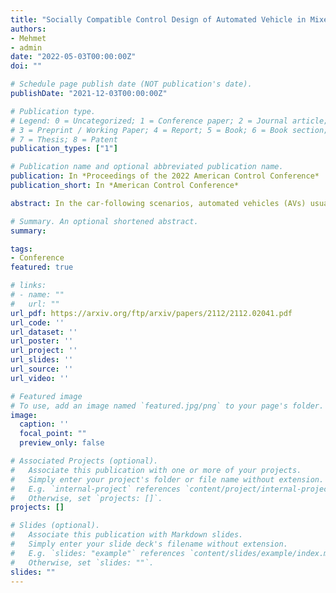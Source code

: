 ```yaml
---
title: "Socially Compatible Control Design of Automated Vehicle in Mixed Traffic"
authors:
- Mehmet
- admin
date: "2022-05-03T00:00:00Z"
doi: ""

# Schedule page publish date (NOT publication's date).
publishDate: "2021-12-03T00:00:00Z"

# Publication type.
# Legend: 0 = Uncategorized; 1 = Conference paper; 2 = Journal article;
# 3 = Preprint / Working Paper; 4 = Report; 5 = Book; 6 = Book section;
# 7 = Thesis; 8 = Patent
publication_types: ["1"]

# Publication name and optional abbreviated publication name.
publication: In *Proceedings of the 2022 American Control Conference*
publication_short: In *American Control Conference*

abstract: In the car-following scenarios, automated vehicles (AVs) usually plan motions without considering the impacts of their actions on the following human drivers. This paper aims to leverage such impacts to plan more efficient and socially desirable AV behaviors in human-AV interactions. Specifically, we introduce a socially compatible control design for the AV that benefits mixed traffic in the car-following scenarios. The proposed design enables the altruistic AV in human-AV interaction by integrating the social value orientation from psychology into its decision-making process. The altruistic AV generates socially desirable behaviors by optimizing both its own reward and courtesy to the following human driver’s original plan in the longitudinal motion. The results show that as compared to the egoistic AV, the altruistic AV significantly avoids disrupting the following human driver’s initial plan and leads the following human driver to achieve considerably smaller car-following gap distance and time headway. Moreover, we investigated the impacts of the socially compatible control design with different altruism levels of the AV using statistical assessments. The results collectively demonstrate the significant improvement in traffic-level metrics as a result of the AV’s altruistic behaviors in human-AV interactions.

# Summary. An optional shortened abstract.
summary:

tags:
- Conference
featured: true

# links:
# - name: ""
#   url: ""
url_pdf: https://arxiv.org/ftp/arxiv/papers/2112/2112.02041.pdf
url_code: ''
url_dataset: ''
url_poster: ''
url_project: ''
url_slides: ''
url_source: ''
url_video: ''

# Featured image
# To use, add an image named `featured.jpg/png` to your page's folder.
image:
  caption: ''
  focal_point: ""
  preview_only: false

# Associated Projects (optional).
#   Associate this publication with one or more of your projects.
#   Simply enter your project's folder or file name without extension.
#   E.g. `internal-project` references `content/project/internal-project/index.md`.
#   Otherwise, set `projects: []`.
projects: []

# Slides (optional).
#   Associate this publication with Markdown slides.
#   Simply enter your slide deck's filename without extension.
#   E.g. `slides: "example"` references `content/slides/example/index.md`.
#   Otherwise, set `slides: ""`.
slides: ""
---
```

